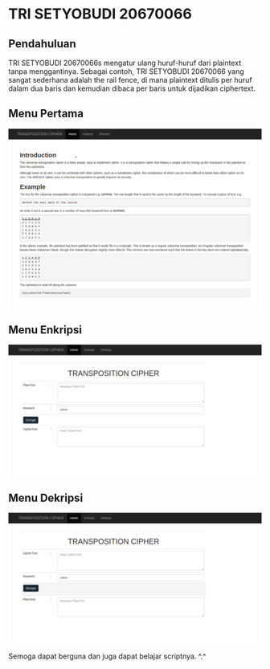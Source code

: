 # TRI SETYOBUDI 20670066

## Pendahuluan

TRI SETYOBUDI 20670066s mengatur ulang huruf-huruf dari plaintext tanpa menggantinya. Sebagai contoh, TRI SETYOBUDI 20670066 yang sangat sederhana adalah the rail fence, di mana plaintext ditulis per huruf dalam dua baris dan kemudian dibaca per baris untuk dijadikan ciphertext.

## Menu Pertama
![Figure 0.1](images/1.png)

## Menu Enkripsi
![Figure 0.1](images/2.png)

## Menu Dekripsi
![Figure 0.1](images/3.png)

Semoga dapat berguna dan juga dapat belajar scriptnya. ^.^





